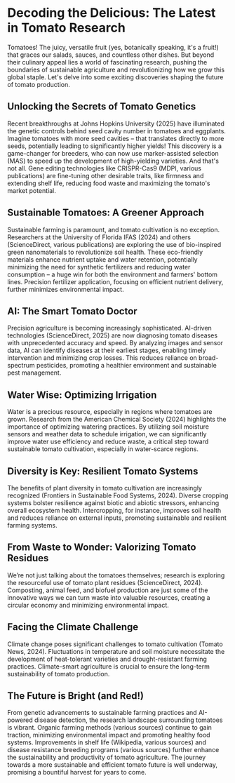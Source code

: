 # Decoding the Delicious:  The Latest in Tomato Research

Tomatoes!  The juicy, versatile fruit (yes, botanically speaking, it's a fruit!) that graces our salads, sauces, and countless other dishes. But beyond their culinary appeal lies a world of fascinating research, pushing the boundaries of sustainable agriculture and revolutionizing how we grow this global staple.  Let's delve into some exciting discoveries shaping the future of tomato production.

##  Unlocking the Secrets of Tomato Genetics

Recent breakthroughs at Johns Hopkins University (2025) have illuminated the genetic controls behind seed cavity number in tomatoes and eggplants.  Imagine tomatoes with more seed cavities – that translates directly to more seeds, potentially leading to significantly higher yields! This discovery is a game-changer for breeders, who can now use marker-assisted selection (MAS) to speed up the development of high-yielding varieties.  And that's not all. Gene editing technologies like CRISPR-Cas9 (MDPI, various publications) are fine-tuning other desirable traits, like firmness and extending shelf life, reducing food waste and maximizing the tomato's market potential.


## Sustainable Tomatoes:  A Greener Approach

Sustainable farming is paramount, and tomato cultivation is no exception.  Researchers at the University of Florida IFAS (2024) and others (ScienceDirect, various publications) are exploring the use of bio-inspired green nanomaterials to revolutionize soil health.  These eco-friendly materials enhance nutrient uptake and water retention, potentially minimizing the need for synthetic fertilizers and reducing water consumption – a huge win for both the environment and farmers' bottom lines.  Precision fertilizer application, focusing on efficient nutrient delivery, further minimizes environmental impact.

##  AI: The Smart Tomato Doctor

Precision agriculture is becoming increasingly sophisticated.  AI-driven technologies (ScienceDirect, 2025) are now diagnosing tomato diseases with unprecedented accuracy and speed.  By analyzing images and sensor data, AI can identify diseases at their earliest stages, enabling timely intervention and minimizing crop losses. This reduces reliance on broad-spectrum pesticides, promoting a healthier environment and sustainable pest management.

##  Water Wise: Optimizing Irrigation

Water is a precious resource, especially in regions where tomatoes are grown.  Research from the American Chemical Society (2024) highlights the importance of optimizing watering practices.  By utilizing soil moisture sensors and weather data to schedule irrigation, we can significantly improve water use efficiency and reduce waste, a critical step toward sustainable tomato cultivation, especially in water-scarce regions.


##  Diversity is Key:  Resilient Tomato Systems

The benefits of plant diversity in tomato cultivation are increasingly recognized (Frontiers in Sustainable Food Systems, 2024).  Diverse cropping systems bolster resilience against biotic and abiotic stressors, enhancing overall ecosystem health.  Intercropping, for instance, improves soil health and reduces reliance on external inputs, promoting sustainable and resilient farming systems.

##  From Waste to Wonder:  Valorizing Tomato Residues

We’re not just talking about the tomatoes themselves; research is exploring the resourceful use of tomato plant residues (ScienceDirect, 2024).  Composting, animal feed, and biofuel production are just some of the innovative ways we can turn waste into valuable resources, creating a circular economy and minimizing environmental impact.


##  Facing the Climate Challenge

Climate change poses significant challenges to tomato cultivation (Tomato News, 2024).  Fluctuations in temperature and soil moisture necessitate the development of heat-tolerant varieties and drought-resistant farming practices. Climate-smart agriculture is crucial to ensure the long-term sustainability of tomato production.

##  The Future is Bright (and Red!)

From genetic advancements to sustainable farming practices and AI-powered disease detection, the research landscape surrounding tomatoes is vibrant.  Organic farming methods (various sources) continue to gain traction, minimizing environmental impact and promoting healthy food systems.  Improvements in shelf life (Wikipedia, various sources) and disease resistance breeding programs (various sources) further enhance the sustainability and productivity of tomato agriculture.  The journey towards a more sustainable and efficient tomato future is well underway, promising a bountiful harvest for years to come.